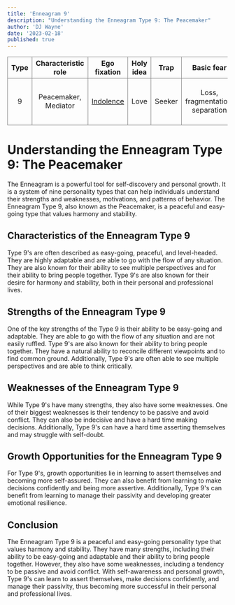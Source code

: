 ```yaml
---
title: 'Enneagram 9'
description: "Understanding the Enneagram Type 9: The Peacemaker"
author: 'DJ Wayne'
date: '2023-02-18'
published: true
---
```




| Type | Characteristic role     | Ego fixation                                                   | Holy idea                 | Trap         | Basic fear                               | Basic desire                             | [Temptation](https://en.wikipedia.org/wiki/Temptation)                                                               | [Vice](https://en.wikipedia.org/wiki/Seven_deadly_sins)/Passion | [Virtue](https://en.wikipedia.org/wiki/Virtue)                             | Stress/ Disintegration | Security/ Integration |
| ---- | ----------------------- | -------------------------------------------------------------- | ------------------------- | ------------ | ---------------------------------------- | ---------------------------------------- | -------------------------------------------------------------------------------------------------------------------- | --------------------------------------------------------------- | -------------------------------------------------------------------------- | ---------------------- | --------------------- |
| 9    | Peacemaker, Mediator    | [Indolence](https://en.wikipedia.org/wiki/Laziness)            | Love                      | Seeker       | Loss, fragmentation, separation          | Wholeness, peace of mind                 | Avoiding conflicts, avoiding self-assertion                                                                          | [Sloth](https://en.wikipedia.org/wiki/Sloth_(deadly_sin))       | [Action](https://en.wikipedia.org/wiki/Proactivity)                        | 6                      | 3                     |


# Understanding the Enneagram Type 9: The Peacemaker

The Enneagram is a powerful tool for self-discovery and personal growth. It is a system of nine personality types that can help individuals understand their strengths and weaknesses, motivations, and patterns of behavior. The Enneagram Type 9, also known as the Peacemaker, is a peaceful and easy-going type that values harmony and stability.

## Characteristics of the Enneagram Type 9

Type 9's are often described as easy-going, peaceful, and level-headed. They are highly adaptable and are able to go with the flow of any situation. They are also known for their ability to see multiple perspectives and for their ability to bring people together. Type 9's are also known for their desire for harmony and stability, both in their personal and professional lives.

## Strengths of the Enneagram Type 9

One of the key strengths of the Type 9 is their ability to be easy-going and adaptable. They are able to go with the flow of any situation and are not easily ruffled. Type 9's are also known for their ability to bring people together. They have a natural ability to reconcile different viewpoints and to find common ground. Additionally, Type 9's are often able to see multiple perspectives and are able to think critically.

## Weaknesses of the Enneagram Type 9

While Type 9's have many strengths, they also have some weaknesses. One of their biggest weaknesses is their tendency to be passive and avoid conflict. They can also be indecisive and have a hard time making decisions. Additionally, Type 9's can have a hard time asserting themselves and may struggle with self-doubt.

## Growth Opportunities for the Enneagram Type 9

For Type 9's, growth opportunities lie in learning to assert themselves and becoming more self-assured. They can also benefit from learning to make decisions confidently and being more assertive. Additionally, Type 9's can benefit from learning to manage their passivity and developing greater emotional resilience.

## Conclusion

The Enneagram Type 9 is a peaceful and easy-going personality type that values harmony and stability. They have many strengths, including their ability to be easy-going and adaptable and their ability to bring people together. However, they also have some weaknesses, including a tendency to be passive and avoid conflict. With self-awareness and personal growth, Type 9's can learn to assert themselves, make decisions confidently, and manage their passivity, thus becoming more successful in their personal and professional lives.


<style>
tr {
    overflow-x: scroll;
    border: 1px solid grey;
    text-align: center;
}
td {
    overflow-x: scroll;
    border: 1px solid grey;
    text-align: center;
}
th { 
    overflow-x: scroll;
    border: 1px solid grey;
    text-align: center;
}

</style>